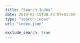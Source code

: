 ```yaml
---
title: "Search Index"
date: 2019-02-15T08:43:07+01:00
type: "search-index"
url: "index.json"

exclude_search: true
---
```


